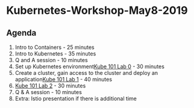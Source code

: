 # Kubernetes-Workshop-May8-2019

## Agenda 

1. Intro to Containers - 25 minutes
2. Intro to Kubernetes - 35 minutes 
3. Q and A session - 10 minutes 
4. Set up Kubernetes environment[Kube 101 Lab 0](https://github.com/IBMCloud-Labs/kube101/tree/master/workshop/Lab0) - 30 minutes
5. Create a cluster, gain access to the cluster and deploy an application[Kube 101 Lab 1](https://github.com/IBMCloud-Labs/kube101/tree/master/workshop/Lab1) - 40 minutes
6.  [Kube 101 Lab 2](https://github.com/IBMCloud-Labs/kube101/tree/master/workshop/Lab2) - 30 minutes 
7. Q & A session - 10 minutes
8. Extra: Istio presentation if there is additional time 
